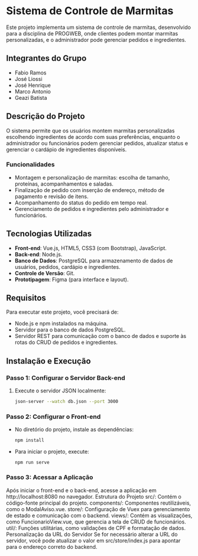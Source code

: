 # Sistema de Controle de Marmitas

Este projeto implementa um sistema de controle de marmitas, desenvolvido para a disciplina de PROGWEB, onde clientes podem montar marmitas personalizadas, e o administrador pode gerenciar pedidos e ingredientes.

## Integrantes do Grupo

- Fabio Ramos
- José Liossi
- José Henrique
- Marco Antonio
- Geazi Batista

## Descrição do Projeto

O sistema permite que os usuários montem marmitas personalizadas escolhendo ingredientes de acordo com suas preferências, enquanto o administrador ou funcionários podem gerenciar pedidos, atualizar status e gerenciar o cardápio de ingredientes disponíveis.

### Funcionalidades

- Montagem e personalização de marmitas: escolha de tamanho, proteínas, acompanhamentos e saladas.
- Finalização de pedido com inserção de endereço, método de pagamento e revisão de itens.
- Acompanhamento do status do pedido em tempo real.
- Gerenciamento de pedidos e ingredientes pelo administrador e funcionários.

## Tecnologias Utilizadas

- **Front-end**: Vue.js, HTML5, CSS3 (com Bootstrap), JavaScript.
- **Back-end**: Node.js.
- **Banco de Dados**: PostgreSQL para armazenamento de dados de usuários, pedidos, cardápio e ingredientes.
- **Controle de Versão**: Git.
- **Prototipagem**: Figma (para interface e layout).

## Requisitos

Para executar este projeto, você precisará de:

- Node.js e npm instalados na máquina.
- Servidor para o banco de dados PostgreSQL.
- Servidor REST para comunicação com o banco de dados e suporte às rotas do CRUD de pedidos e ingredientes.

## Instalação e Execução

### Passo 1: Configurar o Servidor Back-end

1. Execute o servidor JSON localmente:
   ```bash
   json-server --watch db.json --port 3000
   ```

### Passo 2: Configurar o Front-end

- No diretório do projeto, instale as dependências:

  ```bash
  npm install
  ```
- Para iniciar o projeto, execute:
    ```
    npm run serve
    ```
### Passo 3: Acessar a Aplicação
Após iniciar o front-end e o back-end, acesse a aplicação em http://localhost:8080 no navegador.
Estrutura do Projeto
src/: Contém o código-fonte principal do projeto.
components/: Componentes reutilizáveis, como o ModalAviso.vue.
store/: Configuração de Vuex para gerenciamento de estado e comunicação com o backend.
views/: Contém as visualizações, como FuncionarioView.vue, que gerencia a tela de CRUD de funcionários.
util/: Funções utilitárias, como validações de CPF e formatação de dados.
Personalização da URL do Servidor
Se for necessário alterar a URL do servidor, você pode atualizar o valor em src/store/index.js para apontar para o endereço correto do backend.
